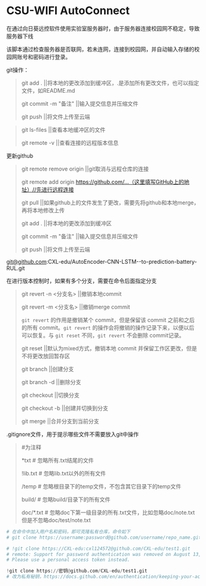 # CSU-WIFI AutoConnect

在通过向日葵远控软件使用实验室服务器时，由于服务器连接校园网不稳定，导致服务器下线

该脚本通过检查服务器是否联网，若未连网，连接到校园网，并自动输入存储的校园网账号和密码进行登录。



git操作：
>git add . 							||将本地的更改添加到缓冲区，.是添加所有更改文件，也可以指定文件，如README.md 
>
>git commit -m "备注"	   ||输入提交信息并压缩文件
>
>git push							 ||将文件上传至云端

>
>git ls-files						   ||查看本地缓冲区的文件
>
>git remote -v					 ||查看连接的远程版本信息
>



更新github

>git remote remove origin	||git取消与远程仓库的连接
>
>git remote add origin https://github.com/...（这里填写GitHub上的地址）//先进行远程连接
>
>git pull	||如果github上的文件发生了更改，需要先将github和本地merge，再将本地修改上传
>
>git add . 							||将本地的更改添加到缓冲区
>
>git commit -m "备注"	   ||输入提交信息并压缩文件
>
>git push							 ||将文件上传至云端

git@github.com:CXL-edu/AutoEncoder-CNN-LSTM--to-prediction-battery-RUL.git



在进行版本控制时，如果有多个分支，需要在命令后面指定分支

>git revert -n <分支名>   ||撤销本地commit
>
>git revert -m <分支名>    ||撤销merge commit
>
>`git revert` 的作用是撤销某个 commit，但是保留该 commit 之前和之后的所有 commit。`git revert` 的操作会将撤销的操作记录下来，以便以后可以恢复。与 `git reset` 不同，`git revert` 不会删除 commit记录。
>
>
>
>git reset <branch-name>         ||默认为mixed方式，撤销本地 commit 并保留工作区更改，但是不将更改放回暂存区
>
>git branch <branch-name>        ||创建分支
>
>git branch -d <branch-name>        ||删除分支
>
>git checkout <branch-name>        ||切换分支
>
>git checkout -b <branch-name>        ||创建并切换到分支
>
>git merge <branch-name>              ||合并<branch-name>分支到当前分支



.gitignore文件，用于提示哪些文件不需要放入git中操作

>#为注释
>
>*txt			# 忽略所有.txt结尾的文件
>
>!lib.txt		# 忽略lib.txt以外的所有文件
>
>/temp		# 忽略根目录下的temp文件，不包含其它目录下的temp文件
>
>build/		# 忽略build/目录下的所有文件
>
>doc/*.txt	# 忽略doc下第一级目录的所有.txt文件，比如忽略doc/note.txt但是不忽略doc/test/note.txt





```python
# 在命令中加入用户名和密码，即可克隆私有仓库，命令如下
# git clone https://username:password@github.com/username/repo_name.git

# !git clone https://CXL-edu:cxl124572@github.com/CXL-edu/test1.git
# remote: Support for password authentication was removed on August 13, 2021. 
# Please use a personal access token instead.

!git clone https://密钥@github.com/CXL-edu/test1.git
# 改为私有秘钥，https://docs.github.com/en/authentication/keeping-your-account-and-data-secure/creating-a-personal-access-token
```







